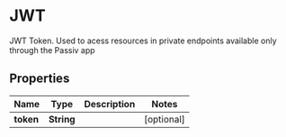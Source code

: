 

# JWT

JWT Token. Used to acess resources in private endpoints available only through the Passiv app

## Properties

| Name | Type | Description | Notes |
|------------ | ------------- | ------------- | -------------|
|**token** | **String** |  |  [optional] |



